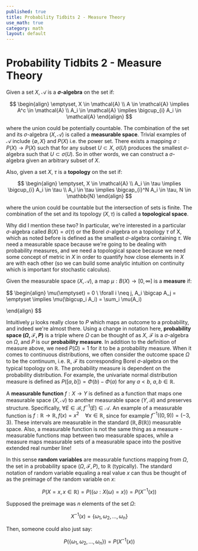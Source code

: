 ```yaml
---
published: true
title: Probability Tidbits 2 - Measure Theory
use_math: true
category: math
layout: default
---
```


# Probability Tidbits 2 - Measure Theory
Given a set $X$, $\mathcal{A}$ is a **$\sigma$-algebra** on the set if:

$$
\begin{align}
\emptyset, X \in \mathcal{A} \\
A \in \mathcal{A} \implies A^c \in \mathcal{A} \\
A_i \in \mathcal{A} \implies \bigcup_{i} A_i \in \mathcal{A}
\end{align}
$$

where the union could be potentially countable. The combination of the set and its $\sigma$-algebra $(X, \mathcal{A})$ is called a **measurable space**. Trivial examples of $\mathcal{A}$ include $\{\emptyset, X\}$ and $P(X)$ i.e. the power set. There exists a mapping $\sigma: P(X) \to P(X)$ such that for any subset $U \subset X$, $\sigma(U)$ produces the smallest $\sigma$-algebra such that $U \subset \sigma(U)$. So in other words, we can construct a $\sigma$-algebra given an arbitrary subset of $X$.

Also, given a set $X$, $\tau$ is a **topology** on the set if:

$$
\begin{align}
\emptyset, X \in \mathcal{A} \\
A_i \in \tau \implies \bigcup_{i} A_i \in \tau \\
A_i \in \tau \implies \bigcap_{i}^N A_i \in \tau, N \in \mathbb{N}
\end{align}
$$

where the union could be countable but the intersection of sets is finite. The combination of the set and its topology $(X, \tau)$ is called a **topological space**. 

Why did I mention these two? In particular, we're interested in a particular $\sigma$-algebra called $B(X) = \sigma(\tau)$ or the Borel $\sigma$-algebra on a topology $\tau$ of X, which as noted before is defined as the smallest $\sigma$-algebra containing $\tau$. We need a measurable space because we're going to be dealing with probability measures, and we need a topological space because we need some concept of metric in $X$ in order to quantify how close elements in $X$ are with each other (so we can build some analytic intuition on continuity which is important for stochastic calculus).

Given the measurable space $(X, \mathcal{A})$, a map $\mu: B(X) \to [0, \infty]$ is a **measure** if:

$$
\begin{align}
\mu(\emptyset) = 0 \\
\forall i \neq j, A_i \bigcap A_j = \emptyset \implies \mu(\bigcup_i A_i) = \sum_i \mu(A_i)

\end{align}
$$

Intuitively $\mu$ looks really close to $P$ which maps an outcome to a probability, and indeed we're almost there. Using a change in notation here, **probability space $(\Omega, \mathcal{F}, P)$** is a triple where $\Omega$ can be thought of as $X$, $\mathcal{F}$ is a $\sigma$-algebra on $\Omega$, and $P$ is our **probability measure**. In addition to the definition of measure above, we need $P(\Omega) = 1$ for it to be a probability measure. When it comes to continuous distributions, we often consider the outcome space $\Omega$ to be the continuum, i.e. $\mathbb{R}$, $\mathcal{F}$ its corresponding Borel $\sigma$-algebra on the typical topology on $\mathbb{R}$. The probability measure is dependent on the probability distribution. For example, the univariate normal distribution measure is defined as $P([a,b]) = \Phi(b) - \Phi(a)$ for any $a < b$, $a,b \in \mathbb{R}$.

A **measurable function** $f: X \to Y$ is defined as a function that maps one measurable space $(X, \mathcal{A})$ to another measurable space $(Y, \mathcal{B})$ and preserves structure. Specifically, $\forall E \in \mathcal{B}, f^{-1}(E) \in \mathcal{A}$. An example of a measurable function is $f:\mathbb{R} \to \mathbb{R}, f(x) = x^2 \quad \forall x \in \mathbb{R}$, since for example $f^{-1}((0, 9)) = (-3, 3)$. These intervals are measurable in the standard $(\mathbb{R}, B(\mathbb{R}))$ measurable space. Also, a measurable function is not the same thing as a measure - measurable functions map between two measurable spaces, while a measure maps measurable sets of a measurable space into the positive extended real number line!

In this sense **random variables** are measurable functions mapping from $\Omega$, the set in a probability space $(\Omega, \mathcal{F}, P)$, to $\mathbb{R}$ (typically). The standard notation of random variable equaling a real value $x$ can thus be thought of as the preimage of the random variable on $x$:

$$
P(X = x, x\in \mathbb{R}) = P(\{\omega : X(\omega) = x\}) = P(X^{-1}(x))
$$

Supposed the preimage was $n$ elements of the set $\Omega$:

$$
X^{-1}(x) = \{\omega_1, \omega_2, ..., \omega_n\}
$$

Then, someone could also just say:

$$
P(\{\omega_1, \omega_2, ..., \omega_n\}) = P(X^{-1}(x))
$$

<script src="https://utteranc.es/client.js" repo="OneRaynyDay/oneraynyday.github.io" issue-term="pathname" theme="github-light" crossorigin="anonymous" async> </script>
